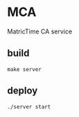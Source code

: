 # MCA

MatricTime CA service

## build

```shell
make server
```

## deploy

```shell
./server start
```
